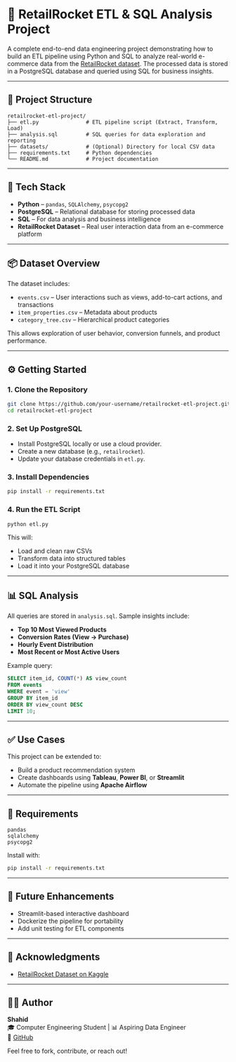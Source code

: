 
# 🛒 RetailRocket ETL & SQL Analysis Project

A complete end-to-end data engineering project demonstrating how to build an ETL pipeline using Python and SQL to analyze real-world e-commerce data from the [RetailRocket dataset](https://www.kaggle.com/datasets/retailrocket/ecommerce-dataset). The processed data is stored in a PostgreSQL database and queried using SQL for business insights.

---

## 📂 Project Structure

```
retailrocket-etl-project/
├── etl.py               # ETL pipeline script (Extract, Transform, Load)
├── analysis.sql         # SQL queries for data exploration and reporting
├── datasets/            # (Optional) Directory for local CSV data
├── requirements.txt     # Python dependencies
└── README.md            # Project documentation
```

---

## 🧰 Tech Stack

- **Python** – `pandas`, `SQLAlchemy`, `psycopg2`
- **PostgreSQL** – Relational database for storing processed data
- **SQL** – For data analysis and business intelligence
- **RetailRocket Dataset** – Real user interaction data from an e-commerce platform

---

## 📦 Dataset Overview

The dataset includes:
- `events.csv` – User interactions such as views, add-to-cart actions, and transactions
- `item_properties.csv` – Metadata about products
- `category_tree.csv` – Hierarchical product categories

This allows exploration of user behavior, conversion funnels, and product performance.

---

## ⚙️ Getting Started

### 1. Clone the Repository
```bash
git clone https://github.com/your-username/retailrocket-etl-project.git
cd retailrocket-etl-project
```

### 2. Set Up PostgreSQL
- Install PostgreSQL locally or use a cloud provider.
- Create a new database (e.g., `retailrocket`).
- Update your database credentials in `etl.py`.

### 3. Install Dependencies
```bash
pip install -r requirements.txt
```

### 4. Run the ETL Script
```bash
python etl.py
```
This will:
- Load and clean raw CSVs
- Transform data into structured tables
- Load it into your PostgreSQL database

---

## 📊 SQL Analysis

All queries are stored in `analysis.sql`. Sample insights include:

- **Top 10 Most Viewed Products**
- **Conversion Rates (View → Purchase)**
- **Hourly Event Distribution**
- **Most Recent or Most Active Users**

Example query:
```sql
SELECT item_id, COUNT(*) AS view_count
FROM events
WHERE event = 'view'
GROUP BY item_id
ORDER BY view_count DESC
LIMIT 10;
```

---

## ✅ Use Cases

This project can be extended to:
- Build a product recommendation system
- Create dashboards using **Tableau**, **Power BI**, or **Streamlit**
- Automate the pipeline using **Apache Airflow**

---

## 🧾 Requirements

```text
pandas
sqlalchemy
psycopg2
```

Install with:
```bash
pip install -r requirements.txt
```

---

## 🧠 Future Enhancements

- Streamlit-based interactive dashboard
- Dockerize the pipeline for portability
- Add unit testing for ETL components

---

## 🙏 Acknowledgments

- [RetailRocket Dataset on Kaggle](https://www.kaggle.com/datasets/retailrocket/ecommerce-dataset)

---

## 👨‍💻 Author

**Shahid**  
🎓 Computer Engineering Student | 📊 Aspiring Data Engineer  
🔗 [GitHub](https://github.com/ShahidBanaras)

Feel free to fork, contribute, or reach out!

